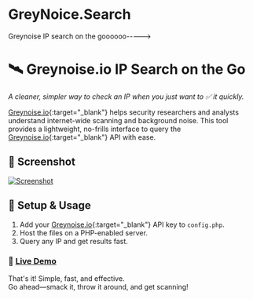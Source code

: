 # GreyNoice.Search
Greynoise IP search on the goooooo----->
# 🛰️ **Greynoise.io IP Search on the Go**  
_A cleaner, simpler way to check an IP when you just want to ✅ it quickly._

[Greynoise.io](https://www.greynoise.io){:target="_blank"} helps security researchers and analysts understand internet-wide scanning and background noise. This tool provides a lightweight, no-frills interface to query the [Greynoise.io](https://www.greynoise.io){:target="_blank"} API with ease.

## 📸 Screenshot  
[![Screenshot](http://synacknetwork.com/img/gn-screenshot.png)](http://synacknetwork.com/img/gn-screenshot.png)

## 🚀 Setup & Usage  
1. Add your [Greynoise.io](https://www.greynoise.io){:target="_blank"} API key to `config.php`.  
2. Host the files on a PHP-enabled server.  
3. Query any IP and get results fast.  

### 🔗 [Live Demo](https://synacknetwork.wuaze.com/greynoise/)

That's it! Simple, fast, and effective.  
Go ahead—smack it, throw it around, and get scanning!
